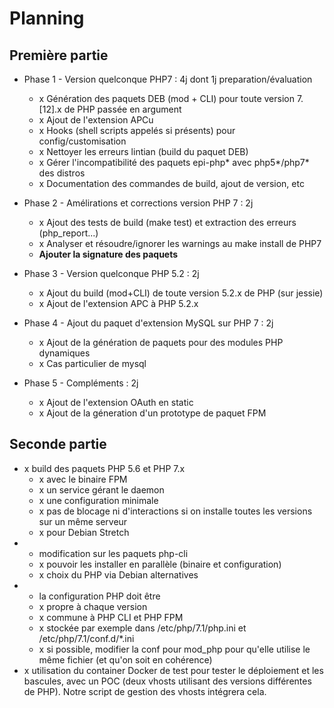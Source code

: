 # Planning

## Première partie

* Phase 1 - Version quelconque PHP7 : 4j dont 1j preparation/évaluation
  * x Génération des paquets DEB (mod + CLI) pour toute version 7.[12].x de PHP passée en argument
  * x Ajout de l'extension APCu
  * x Hooks (shell scripts appelés si présents) pour config/customisation
  * x Nettoyer les erreurs lintian (build du paquet DEB)
  * x Gérer l'incompatibilité des paquets epi-php* avec php5*/php7* des distros
  * x Documentation des commandes de build, ajout de version, etc

* Phase 2 - Amélirations et corrections version PHP 7 : 2j 
  * x Ajout des tests de build (make test) et extraction des erreurs (php_report...)
  * x Analyser et résoudre/ignorer les warnings au make install de PHP7
  * __Ajouter la signature des paquets__

* Phase 3 - Version quelconque PHP 5.2 : 2j
  * x Ajout du build (mod+CLI) de toute version 5.2.x de PHP (sur jessie)
  * x Ajout de l'extension APC à PHP 5.2.x
  
* Phase 4 - Ajout du paquet d'extension MySQL sur PHP 7 : 2j
  * x Ajout de la génération de paquets pour des modules PHP dynamiques
  * x Cas particulier de mysql

* Phase 5 - Compléments : 2j
  * x Ajout de l'extension OAuth en static
  * x Ajout de la géneration d'un prototype de paquet FPM
  
## Seconde partie

* x build des paquets PHP 5.6 et PHP 7.x
  * x avec le binaire FPM
  * x un service gérant le daemon
  * x une configuration minimale
  * x pas de blocage ni d'interactions si on installe toutes les versions sur un même serveur
  * x pour Debian Stretch
* * modification sur les paquets php-cli
  * x pouvoir les installer en parallèle (binaire et configuration)
  * x choix du PHP via Debian alternatives
* * la configuration PHP doit être
  * x propre à chaque version
  * x commune à PHP CLI et PHP FPM
  * x stockée par exemple dans /etc/php/7.1/php.ini et /etc/php/7.1/conf.d/*.ini
  * x si possible, modifier la conf pour mod_php pour qu'elle utilise le même fichier (et qu'on soit en cohérence)
* x utilisation du container Docker de test pour tester le déploiement et les bascules, avec un POC (deux vhosts utilisant des versions différentes de PHP). Notre script de gestion des vhosts intégrera cela.
